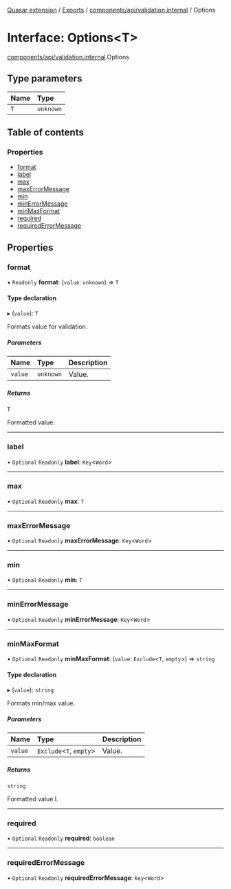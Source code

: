 [Quasar extension](../index.md) / [Exports](../modules.md) / [components/api/validation.internal](../modules/components_api_validation_internal.md) / Options

# Interface: Options<T\>

[components/api/validation.internal](../modules/components_api_validation_internal.md).Options

## Type parameters

| Name | Type |
| :------ | :------ |
| `T` | `unknown` |

## Table of contents

### Properties

- [format](components_api_validation_internal.Options.md#format)
- [label](components_api_validation_internal.Options.md#label)
- [max](components_api_validation_internal.Options.md#max)
- [maxErrorMessage](components_api_validation_internal.Options.md#maxerrormessage)
- [min](components_api_validation_internal.Options.md#min)
- [minErrorMessage](components_api_validation_internal.Options.md#minerrormessage)
- [minMaxFormat](components_api_validation_internal.Options.md#minmaxformat)
- [required](components_api_validation_internal.Options.md#required)
- [requiredErrorMessage](components_api_validation_internal.Options.md#requirederrormessage)

## Properties

### format

• `Readonly` **format**: (`value`: `unknown`) => `T`

#### Type declaration

▸ (`value`): `T`

Formats value for validation.

##### Parameters

| Name | Type | Description |
| :------ | :------ | :------ |
| `value` | `unknown` | Value. |

##### Returns

`T`

Formatted value.

___

### label

• `Optional` `Readonly` **label**: `Key`<`Word`\>

___

### max

• `Optional` `Readonly` **max**: `T`

___

### maxErrorMessage

• `Optional` `Readonly` **maxErrorMessage**: `Key`<`Word`\>

___

### min

• `Optional` `Readonly` **min**: `T`

___

### minErrorMessage

• `Optional` `Readonly` **minErrorMessage**: `Key`<`Word`\>

___

### minMaxFormat

• `Optional` `Readonly` **minMaxFormat**: (`value`: `Exclude`<`T`, `empty`\>) => `string`

#### Type declaration

▸ (`value`): `string`

Formats min/max value.

##### Parameters

| Name | Type | Description |
| :------ | :------ | :------ |
| `value` | `Exclude`<`T`, `empty`\> | Value. |

##### Returns

`string`

Formatted value.l.

___

### required

• `Optional` `Readonly` **required**: `boolean`

___

### requiredErrorMessage

• `Optional` `Readonly` **requiredErrorMessage**: `Key`<`Word`\>
